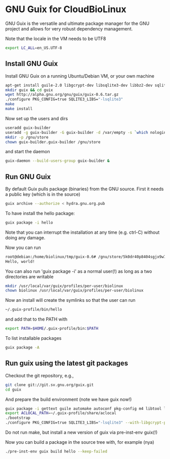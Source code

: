 # GNU Guix for CloudBioLinux

GNU Guix is the versatile and ultimate package manager for the GNU project and
allows for very robust dependency management.

Note that the locale in the VM needs to be UTF8

```sh
export LC_ALL=en_US.UTF-8
```

## Install GNU Guix

Install GNU Guix on a running Ubuntu/Debian VM, or your own machine

```sh
apt-get install guile-2.0 libgcrypt-dev libsqlite3-dev libbz2-dev sqlite3
mkdir guix && cd guix
wget http://alpha.gnu.org/gnu/guix/guix-0.6.tar.gz
./configure PKG_CONFIG=true SQLITE3_LIBS="-lsqlite3"
make
make install
```

Now set up the users and dirs

```sh
useradd guix-builder
useradd -g guix-builder -G guix-builder -d /var/empty -s `which nologin` -c "Guix build user" --system guix-builder
mkdir -p /gnu/store
chown guix-builder.guix-builder /gnu/store
```

and start the daemon

```sh
guix-daemon --build-users-group guix-builder &
```

## Run GNU Guix

By default Guix pulls package (binaries) from the GNU source. First it
needs a public key (which is in the source)

```sh
guix archive --authorize < hydra.gnu.org.pub
```

To have install the hello package:

```sh
guix package -i hello
```

Note that you can interrupt the installation at any time (e.g. ctrl-C)
without doing any damage.

Now you can run 

```sh
root@debian:/home/biolinux/tmp/guix-0.6# /gnu/store/5k0dr40p8404sgjx9w7vbb9vdcp6kzsl-hello-2.9/bin/hello 
Hello, world!
```

You can also run 'guix package -i' as a normal user(!) as long as a two
directories are writable

```sh
mkdir /usr/local/var/guix/profiles/per-user/biolinux
chown biolinux /usr/local/var/guix/profiles/per-user/biolinux
```

Now an install will create the symlinks so that the user can run

```sh
~/.guix-profile/bin/hello
```

and add that to the PATH with

```sh
export PATH=$HOME/.guix-profile/bin:$PATH
```

To list installable packages

```sh
guix package -A
```

## Run guix using the latest git packages

Checkout the git repository, e.g.,

```sh
git clone git://git.sv.gnu.org/guix.git
cd guix
```

And prepare the build environment (note we have guix now!)

```sh
guix package -i gettext guile automake autoconf pkg-config m4 libtool libgcrypt
export ACLOCAL_PATH=~/.guix-profile/share/aclocal
./bootstrap
./configure PKG_CONFIG=true SQLITE3_LIBS="-lsqlite3" --with-libgcrypt-prefix=/gnu/store/cdw0wjgj1111zz1j0451v97cvy53fy6j-libgcrypt-1.6.1
```

Do not run make, but install a new version of guix via pre-inst-env guix(!)

Now you can build a package in the source tree with, for example (nya)

```sh
./pre-inst-env guix build hello --keep-failed
```
